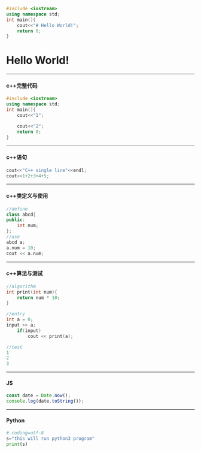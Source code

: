 ```cpp {cmd="cppmd.bat" hide modify_source run_on_save}
#include <iostream>
using namespace std;
int main(){
    cout<<"# Hello World!";
    return 0;
}
```

<!-- 这里是由上面代码生成的！ -->
<!-- code_chunk_output -->

# Hello World!

<!-- /code_chunk_output -->

---
#### c++完整代码
<!-- continue本质是把代码拼在一起 -->
```cpp {cmd="cppmd.bat" id="izdlk700"}
#include <iostream>
using namespace std;
int main(){
    cout<<"1";
```
```cpp {cmd="cppmd.bat" continue="izdlk700"}
    cout<<"2";
    return 0;
}
```

---
#### c++语句
<!-- 本质是把这些代码嵌入到main函数中执行 -->
```cpp {cmd="cppsl"}
cout<<"C++ single line"<<endl;
cout<<1+2+3+4+5;
```

---
#### c++类定义与使用
```cpp {cmd="cppclass"}
//define
class abcd{
public:
    int num;
};
//use
abcd a;
a.num = 10;
cout << a.num;
```


---
#### c++算法与测试



```cpp {cmd="cppal"}
//algorithm
int print(int num){
    return num * 10;
}
```
```cpp {cmd="cppal" continue hide}
//entry
int a = 0;
input >> a;
    if(input)
        cout << print(a);
```
```cpp {cmd="cppal" continue}
//test
1
2
3
```


---
#### JS
```javascript {cmd="node"}
const date = Date.now();
console.log(date.toString());
```
---
#### Python
```python {cmd}
# coding=utf-8
s="this will run python3 program"
print(s)
```

